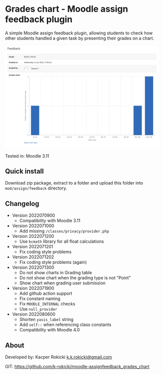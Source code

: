 # Grades chart - Moodle assign feedback plugin

A simple Moodle assign feedback plugin,
allowing students to check how other students
handled a given task by presenting their grades on a chart.

![Grades chart preview](./preview.png)

Tested in: Moodle 3.11

## Quick install

Download zip package, extract to a folder and upload this folder
into `mod/assign/feedback` directory.

## Changelog

- Version 2022070900
  - Compatibility with Moodle 3.11
- Version 2022071000
  - Add missing `/classes/privacy/provider.php`
- Version 2022071200
  - Use `bcmath` library for all float calculations
- Version 2022071201
  - Fix coding style problems
- Version 2022071202
  - Fix coding style problems (again)
- Version 2022071300
  - Do not show charts in Grading table
  - Do not show chart when the grading type is not "Point"
  - Show chart when grading user submission
- Version 2022071900
  - Add github action support
  - Fix constant naming
  - Fix `MOODLE_INTERNAL` checks
  - Use `null_provider`
- Version 2022080600
  - Shorten `yasis_label` string
  - Add `self::` when referencing class constants
  - Compatibility with Moodle 4.0

## About

Developed by: Kacper Rokicki <k.k.rokicki@gmail.com>

GIT: https://github.com/k-rokicki/moodle-assignfeedback_grades_chart
